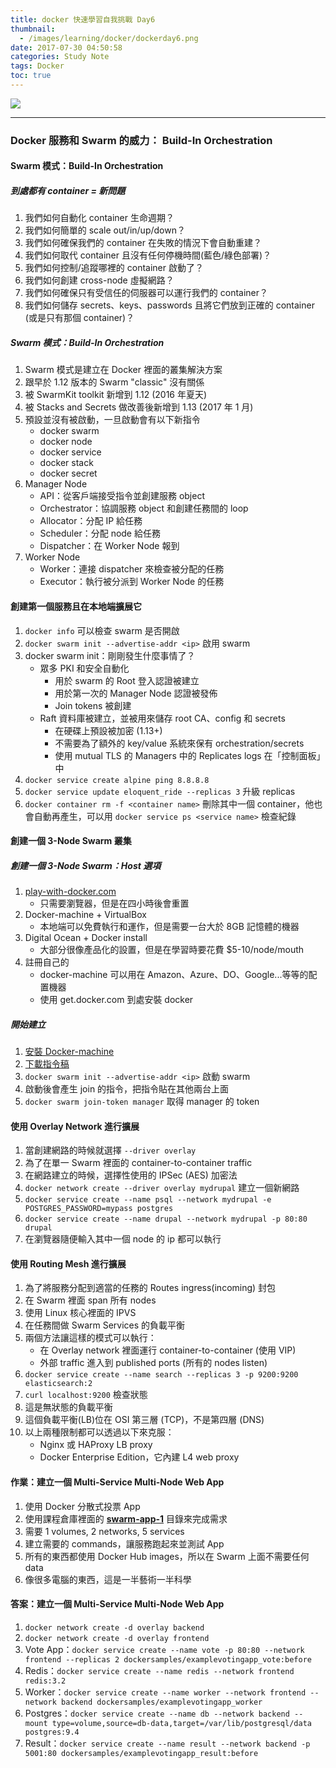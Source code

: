 ```yaml
---
title: docker 快速學習自我挑戰 Day6
thumbnail:
  - /images/learning/docker/dockerday6.png
date: 2017-07-30 04:50:58
categories: Study Note
tags: Docker
toc: true
---
```

<img src="/images/learning/docker/dockerday6.png">

***
### Docker 服務和 Swarm 的威力： Build-In Orchestration
#### Swarm 模式：Build-In Orchestration
##### 到處都有 container = 新問題
1. 我們如何自動化 container 生命週期？
2. 我們如何簡單的 scale out/in/up/down？
3. 我們如何確保我們的 container 在失敗的情況下會自動重建？
4. 我們如何取代 container 且沒有任何停機時間(藍色/綠色部署)？
5. 我們如何控制/追蹤哪裡的 container 啟動了？
6. 我們如何創建 cross-node 虛擬網路？
7. 我們如何確保只有受信任的伺服器可以運行我們的 container？
8. 我們如何儲存 secrets、keys、passwords 且將它們放到正確的 container (或是只有那個 container)？
##### Swarm 模式：Build-In Orchestration
1. Swarm 模式是建立在 Docker 裡面的叢集解決方案
2. 跟早於 1.12 版本的 Swarm "classic" 沒有關係
3. 被 SwarmKit toolkit 新增到 1.12 (2016 年夏天)
4. 被 Stacks and Secrets 做改善後新增到 1.13 (2017 年 1 月)
5. 預設並沒有被啟動，一旦啟動會有以下新指令
    - docker swarm
    - docker node
    - docker service
    - docker stack
    - docker secret
6. Manager Node
    - API：從客戶端接受指令並創建服務 object
    - Orchestrator：協調服務 object 和創建任務間的 loop
    - Allocator：分配 IP 給任務
    - Scheduler：分配 node 給任務
    - Dispatcher：在 Worker Node 報到
7. Worker Node
    - Worker：連接 dispatcher 來檢查被分配的任務
    - Executor：執行被分派到 Worker Node 的任務
#### 創建第一個服務且在本地端擴展它
1. `docker info` 可以檢查 swarm 是否開啟
2. `docker swarm init --advertise-addr <ip>` 啟用 swarm
3. docker swarm init：剛剛發生什麼事情了？
    - 眾多 PKI 和安全自動化
        - 用於 swarm 的 Root 登入認證被建立
        - 用於第一次的 Manager Node 認證被發佈
        - Join tokens 被創建
    - Raft 資料庫被建立，並被用來儲存 root CA、config 和 secrets
        - 在硬碟上預設被加密 (1.13+)
        - 不需要為了額外的 key/value 系統來保有 orchestration/secrets
        - 使用 mutual TLS 的 Managers 中的 Replicates logs 在「控制面板」中
4. `docker service create alpine ping 8.8.8.8`
5. `docker service update eloquent_ride --replicas 3` 升級 replicas
6. `docker container rm -f <container name>` 刪除其中一個 container，他也會自動再產生，可以用 `docker service ps <service name>` 檢查紀錄
#### 創建一個 3-Node Swarm 叢集
##### 創建一個 3-Node Swarm：Host 選項
1. [play-with-docker.com](http://play-with-docker.com)
    - 只需要瀏覽器，但是在四小時後會重置
2. Docker-machine + VirtualBox
    - 本地端可以免費執行和運作，但是需要一台大於 8GB 記憶體的機器
3. Digital Ocean + Docker install
    - 大部分很像產品化的設置，但是在學習時要花費 $5-10/node/mouth
4. 註冊自己的
    - docker-machine 可以用在 Amazon、Azure、DO、Google...等等的配置機器
    - 使用 get.docker.com 到處安裝 docker
##### 開始建立
1. [安裝 Docker-machine](https://github.com/docker/machine/releases/)
2. [下載指令稿](https://get.docker.com/)
3. `docker swarm init --advertise-addr <ip>` 啟動 swarm
4. 啟動後會產生 join 的指令，把指令貼在其他兩台上面
5. `docker swarm join-token manager` 取得 manager 的 token
#### 使用 Overlay Network 進行擴展
1. 當創建網路的時候就選擇 `--driver overlay`
2. 為了在單一 Swarm 裡面的 container-to-container traffic
3. 在網路建立的時候，選擇性使用的 IPSec (AES) 加密法
4. `docker network create --driver overlay mydrupal` 建立一個新網路
5. `docker service create --name psql --network mydrupal -e POSTGRES_PASSWORD=mypass postgres`
6. `docker service create --name drupal --network mydrupal -p 80:80 drupal`
7. 在瀏覽器隨便輸入其中一個 node 的 ip 都可以執行
#### 使用 Routing Mesh 進行擴展
1. 為了將服務分配到適當的任務的 Routes ingress(incoming) 封包
2. 在 Swarm 裡面 span 所有 nodes
3. 使用 Linux 核心裡面的 IPVS
4. 在任務間做 Swarm Services 的負載平衡
5. 兩個方法讓這樣的模式可以執行：
    - 在 Overlay network 裡面運行 container-to-container (使用 VIP)
    - 外部 traffic 進入到 published ports (所有的 nodes listen)
6. `docker service create --name search --replicas 3 -p 9200:9200 elasticsearch:2`
7. `curl localhost:9200` 檢查狀態
8. 這是無狀態的負載平衡
9. 這個負載平衡(LB)位在 OSI 第三層 (TCP)，不是第四層 (DNS)
10. 以上兩種限制都可以透過以下來克服：
    - Nginx 或 HAProxy LB proxy
    - Docker Enterprise Edition，它內建 L4 web proxy
#### 作業：建立一個 Multi-Service Multi-Node Web App
1. 使用 Docker 分散式投票 App
2. 使用課程倉庫裡面的 [**swarm-app-1**](https://github.com/BretFisher/udemy-docker-mastery/tree/master/swarm-app-1) 目錄來完成需求
3. 需要 1 volumes, 2 networks, 5 services
4. 建立需要的 commands，讓服務跑起來並測試 App
5. 所有的東西都使用 Docker Hub images，所以在 Swarm 上面不需要任何 data
6. 像很多電腦的東西，這是一半藝術一半科學
#### 答案：建立一個 Multi-Service Multi-Node Web App
1. `docker network create -d overlay backend`
2. `docker network create -d overlay frontend`
3. Vote App：`docker service create --name vote -p 80:80 --network frontend --replicas 2 dockersamples/examplevotingapp_vote:before`
4. Redis：`docker service create --name redis --network frontend redis:3.2`
5. Worker：`docker service create --name worker --network frontend --network backend dockersamples/examplevotingapp_worker`
6. Postgres：`docker service create --name db --network backend --mount type=volume,source=db-data,target=/var/lib/postgresql/data postgres:9.4`
7. Result：`docker service create --name result --network backend -p 5001:80 dockersamples/examplevotingapp_result:before`